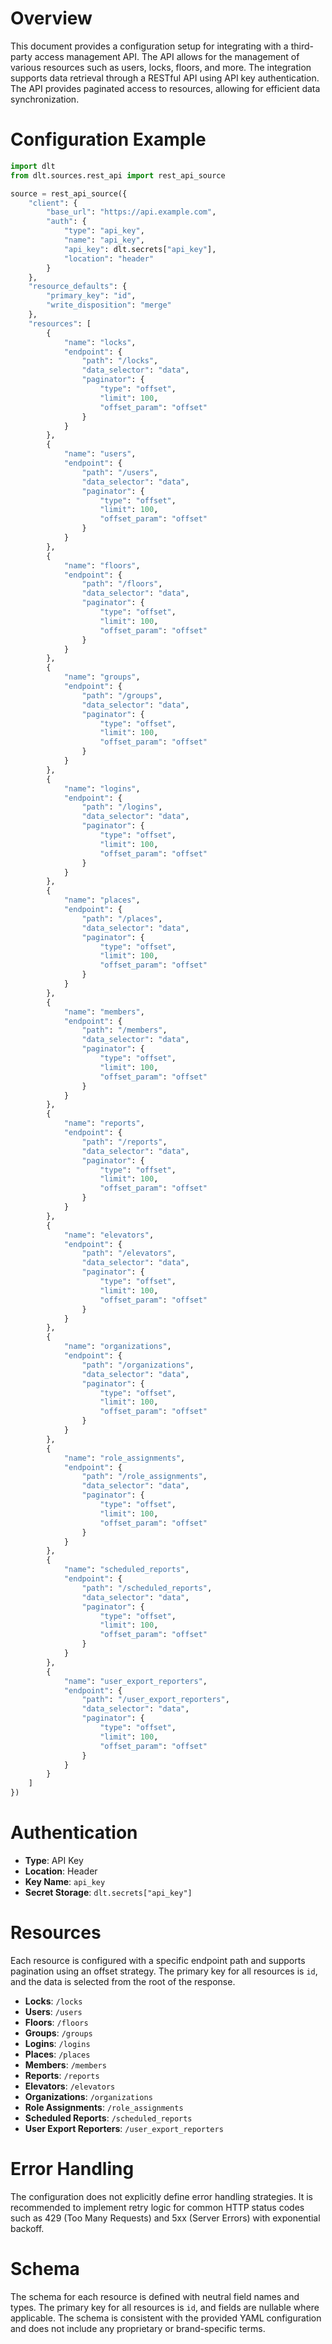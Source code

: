 # Overview

This document provides a configuration setup for integrating with a third-party access management API. The API allows for the management of various resources such as users, locks, floors, and more. The integration supports data retrieval through a RESTful API using API key authentication. The API provides paginated access to resources, allowing for efficient data synchronization.

# Configuration Example

```python
import dlt
from dlt.sources.rest_api import rest_api_source

source = rest_api_source({
    "client": {
        "base_url": "https://api.example.com",
        "auth": {
            "type": "api_key",
            "name": "api_key",
            "api_key": dlt.secrets["api_key"],
            "location": "header"
        }
    },
    "resource_defaults": {
        "primary_key": "id",
        "write_disposition": "merge"
    },
    "resources": [
        {
            "name": "locks",
            "endpoint": {
                "path": "/locks",
                "data_selector": "data",
                "paginator": {
                    "type": "offset",
                    "limit": 100,
                    "offset_param": "offset"
                }
            }
        },
        {
            "name": "users",
            "endpoint": {
                "path": "/users",
                "data_selector": "data",
                "paginator": {
                    "type": "offset",
                    "limit": 100,
                    "offset_param": "offset"
                }
            }
        },
        {
            "name": "floors",
            "endpoint": {
                "path": "/floors",
                "data_selector": "data",
                "paginator": {
                    "type": "offset",
                    "limit": 100,
                    "offset_param": "offset"
                }
            }
        },
        {
            "name": "groups",
            "endpoint": {
                "path": "/groups",
                "data_selector": "data",
                "paginator": {
                    "type": "offset",
                    "limit": 100,
                    "offset_param": "offset"
                }
            }
        },
        {
            "name": "logins",
            "endpoint": {
                "path": "/logins",
                "data_selector": "data",
                "paginator": {
                    "type": "offset",
                    "limit": 100,
                    "offset_param": "offset"
                }
            }
        },
        {
            "name": "places",
            "endpoint": {
                "path": "/places",
                "data_selector": "data",
                "paginator": {
                    "type": "offset",
                    "limit": 100,
                    "offset_param": "offset"
                }
            }
        },
        {
            "name": "members",
            "endpoint": {
                "path": "/members",
                "data_selector": "data",
                "paginator": {
                    "type": "offset",
                    "limit": 100,
                    "offset_param": "offset"
                }
            }
        },
        {
            "name": "reports",
            "endpoint": {
                "path": "/reports",
                "data_selector": "data",
                "paginator": {
                    "type": "offset",
                    "limit": 100,
                    "offset_param": "offset"
                }
            }
        },
        {
            "name": "elevators",
            "endpoint": {
                "path": "/elevators",
                "data_selector": "data",
                "paginator": {
                    "type": "offset",
                    "limit": 100,
                    "offset_param": "offset"
                }
            }
        },
        {
            "name": "organizations",
            "endpoint": {
                "path": "/organizations",
                "data_selector": "data",
                "paginator": {
                    "type": "offset",
                    "limit": 100,
                    "offset_param": "offset"
                }
            }
        },
        {
            "name": "role_assignments",
            "endpoint": {
                "path": "/role_assignments",
                "data_selector": "data",
                "paginator": {
                    "type": "offset",
                    "limit": 100,
                    "offset_param": "offset"
                }
            }
        },
        {
            "name": "scheduled_reports",
            "endpoint": {
                "path": "/scheduled_reports",
                "data_selector": "data",
                "paginator": {
                    "type": "offset",
                    "limit": 100,
                    "offset_param": "offset"
                }
            }
        },
        {
            "name": "user_export_reporters",
            "endpoint": {
                "path": "/user_export_reporters",
                "data_selector": "data",
                "paginator": {
                    "type": "offset",
                    "limit": 100,
                    "offset_param": "offset"
                }
            }
        }
    ]
})
```

# Authentication

- **Type**: API Key
- **Location**: Header
- **Key Name**: `api_key`
- **Secret Storage**: `dlt.secrets["api_key"]`

# Resources

Each resource is configured with a specific endpoint path and supports pagination using an offset strategy. The primary key for all resources is `id`, and the data is selected from the root of the response.

- **Locks**: `/locks`
- **Users**: `/users`
- **Floors**: `/floors`
- **Groups**: `/groups`
- **Logins**: `/logins`
- **Places**: `/places`
- **Members**: `/members`
- **Reports**: `/reports`
- **Elevators**: `/elevators`
- **Organizations**: `/organizations`
- **Role Assignments**: `/role_assignments`
- **Scheduled Reports**: `/scheduled_reports`
- **User Export Reporters**: `/user_export_reporters`

# Error Handling

The configuration does not explicitly define error handling strategies. It is recommended to implement retry logic for common HTTP status codes such as 429 (Too Many Requests) and 5xx (Server Errors) with exponential backoff.

# Schema

The schema for each resource is defined with neutral field names and types. The primary key for all resources is `id`, and fields are nullable where applicable. The schema is consistent with the provided YAML configuration and does not include any proprietary or brand-specific terms.